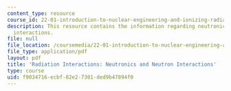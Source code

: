 ```yaml
---
content_type: resource
course_id: 22-01-introduction-to-nuclear-engineering-and-ionizing-radiation-fall-2015
description: This resource contains the information regarding neutronics and neutron
  interactions.
file: null
file_location: /coursemedia/22-01-introduction-to-nuclear-engineering-and-ionizing-radiation-fall-2015/f9034716ecbf82e27301ded9b47894f0_MIT22_01F15_lec17.pdf
file_type: application/pdf
layout: pdf
title: 'Radiation Interactions: Neutronics and Neutron Interactions'
type: course
uid: f9034716-ecbf-82e2-7301-ded9b47894f0
---
```

